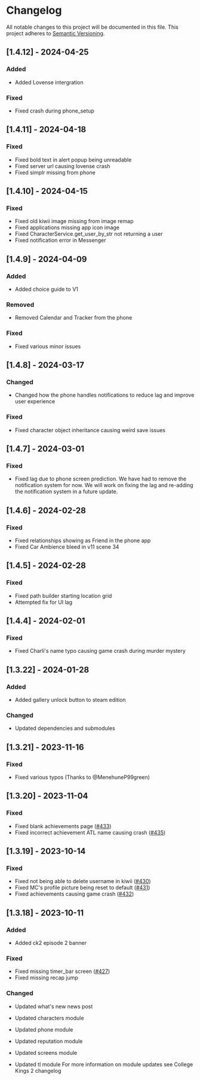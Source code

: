 # Changelog
<!-- ### Added
### Changed
### Deprecated
### Removed
### Fixed
### Security -->

All notable changes to this project will be documented in this file. This project adheres to [Semantic Versioning](http://semver.org/).

## [1.4.12] - 2024-04-25

### Added

- Added Lovense intergration

### Fixed

- Fixed crash during phone_setup

## [1.4.11] - 2024-04-18

### Fixed

- Fixed bold text in alert popup being unreadable
- Fixed server url causing lovense crash
- Fixed simplr missing from phone

## [1.4.10] - 2024-04-15

### Fixed

- Fixed old kiwii image missing from image remap
- Fixed applications missing app icon image
- Fixed CharacterService.get_user_by_str not returning a user
- Fixed notification error in Messenger

## [1.4.9] - 2024-04-09

### Added

- Added choice guide to V1

### Removed

- Removed Calendar and Tracker from the phone

### Fixed

- Fixed various minor issues

## [1.4.8] - 2024-03-17

### Changed

- Changed how the phone handles notifications to reduce lag and improve user experience

### Fixed

- Fixed character object inheritance causing weird save issues

## [1.4.7] - 2024-03-01

### Fixed

- Fixed lag due to phone screen prediction. We have had to remove the notification system for now. We will work on fixing the lag and re-adding the notification system in a future update.

## [1.4.6] - 2024-02-28

### Fixed

- Fixed relationships showing as Friend in the phone app
- Fixed Car Ambience bleed in v11 scene 34

## [1.4.5] - 2024-02-28

### Fixed

- Fixed path builder starting location grid
- Attempted fix for UI lag

## [1.4.4] - 2024-02-01
 
### Fixed

- Fixed Charli's name typo causing game crash during murder mystery

## [1.3.22] - 2024-01-28

### Added

- Added gallery unlock button to steam edition

### Changed

- Updated dependencies and submodules

## [1.3.21] - 2023-11-16

### Fixed

- Fixed various typos (Thanks to @MenehuneP99green)

## [1.3.20] - 2023-11-04

### Fixed

- Fixed blank achievements page ([#433](https://github.com/College-Kings/College-Kings/issues/433))
- Fixed incorrect achievement ATL name causing crash ([#435](https://github.com/College-Kings/College-Kings/issues/435))

## [1.3.19] - 2023-10-14

### Fixed

- Fixed not being able to delete username in kiwii ([#430](https://github.com/College-Kings/College-Kings/issues/430))
- Fixed MC's profile picture being reset to default ([#431](https://github.com/College-Kings/College-Kings/issues/431))
- Fixed achievements causing game crash ([#432](https://github.com/College-Kings/College-Kings/issues/432))

## [1.3.18] - 2023-10-11

### Added

- Added ck2 episode 2 banner

### Fixed

- Fixed missing timer_bar screen ([#427](https://github.com/College-Kings/College-Kings/issues/427))
- Fixed missing recap jump

### Changed

- Updated what's new news post

- Updated characters module
- Updated phone module
- Updated reputation module
- Updated screens module
- Updated tl module
For more information on module updates see College Kings 2 changelog